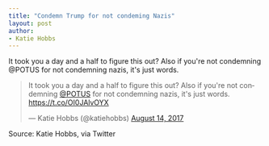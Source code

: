 ```yaml
---
title: "Condemn Trump for not condeming Nazis"
layout: post
author:
- Katie Hobbs
---
```


It took you a day and a half to figure this out? Also if you're not condemning
@POTUS for not condemning nazis, it's just words.

<blockquote class="twitter-tweet"><p lang="en" dir="ltr">It took you a day and a half to figure this out? Also if you&#39;re not condemning <a href="https://twitter.com/POTUS?ref_src=twsrc%5Etfw">@POTUS</a> for not condemning nazis, it&#39;s just words. <a href="https://t.co/OI0JAlvOYX">https://t.co/OI0JAlvOYX</a></p>&mdash; Katie Hobbs (@katiehobbs) <a href="https://twitter.com/katiehobbs/status/897130625714356224?ref_src=twsrc%5Etfw">August 14, 2017</a></blockquote> <script async src="https://platform.twitter.com/widgets.js" charset="utf-8"></script>

Source: Katie Hobbs, via Twitter
